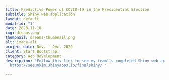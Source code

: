 ```yaml
---
title: Predictive Power of COVID-19 in the Presidential Election
subtitle: Shiny web application
layout: default
modal-id: "1"
date: 2020-11-18
img: dreams.png
thumbnail: dreams-thumbnail.png
alt: image-alt
project-date: Nov. - Dec. 2020
client: Start Bootstrap
category: Web Development
description: 'Follow this link to see my team''s completed Shiny web application:
  https://seeunkim.shinyapps.io/finalshiny/ '

---
```


